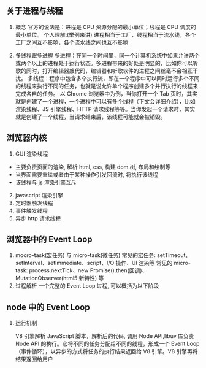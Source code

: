 ## 关于进程与线程

1. 概念
   官方的说法是：进程是 CPU 资源分配的最小单位；线程是 CPU 调度的最小单位。
   个人理解:(举例来讲)
   进程相当于工厂，线程相当于流水线，各个工厂之间互不影响，各个流水线之间也互不影响

2. 多线程跟多进程
   多进程：在同一个时间里，同一个计算机系统中如果允许两个或两个以上的进程处于运行状态。多进程带来的好处是明显的，比如你可以听歌的同时，打开编辑器敲代码，编辑器和听歌软件的进程之间丝毫不会相互干扰。
   多线程：程序中包含多个执行流，即在一个程序中可以同时运行多个不同的线程来执行不同的任务，也就是说允许单个程序创建多个并行执行的线程来完成各自的任务。
   以 Chrome 浏览器中为例，当你打开一个 Tab 页时，其实就是创建了一个进程，一个进程中可以有多个线程（下文会详细介绍），比如渲染线程、JS 引擎线程、HTTP 请求线程等等。当你发起一个请求时，其实就是创建了一个线程，当请求结束后，该线程可能就会被销毁。

## 浏览器内核

1. GUI 渲染线程

- 主要负责页面的渲染, 解析 html, css, 构建 dom 树, 布局和绘制等
- 当界面需要重绘或者由于某种操作引发回流时, 将执行该线程
- 该线程与 js 渲染引擎互斥

2. javascript 渲染引擎
3. 定时器触发线程
4. 事件触发线程
5. 异步 http 请求线程

## 浏览器中的 Event Loop

1.  mocro-task(宏任务) 与 micro-task(微任务)
    常见的宏任务: setTimeout、setInterval、setImmediate、script、I/O 操作、UI 渲染等
    常见的 micro-task: process.nextTick、new Promise().then(回调)、MutationObserver(html5 新特性) 等
2.  过程解析
    一个完整的 Event Loop 过程, 可以概括为以下阶段

## node 中的 Event Loop

1.  运行机制

    V8 引擎解析 JavaScript 脚本，解析后的代码, 调用 Node API,libuv 库负责 Node API 的执行。它将不同的任务分配给不同的线程，形成一个 Event Loop（事件循环），以异步的方式将任务的执行结果返回给 V8 引擎。V8 引擎再将结果返回给用户
